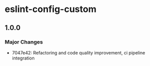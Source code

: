 # eslint-config-custom

## 1.0.0

### Major Changes

- 7047e42: Refactoring and code quality improvement, ci pipeline integration

